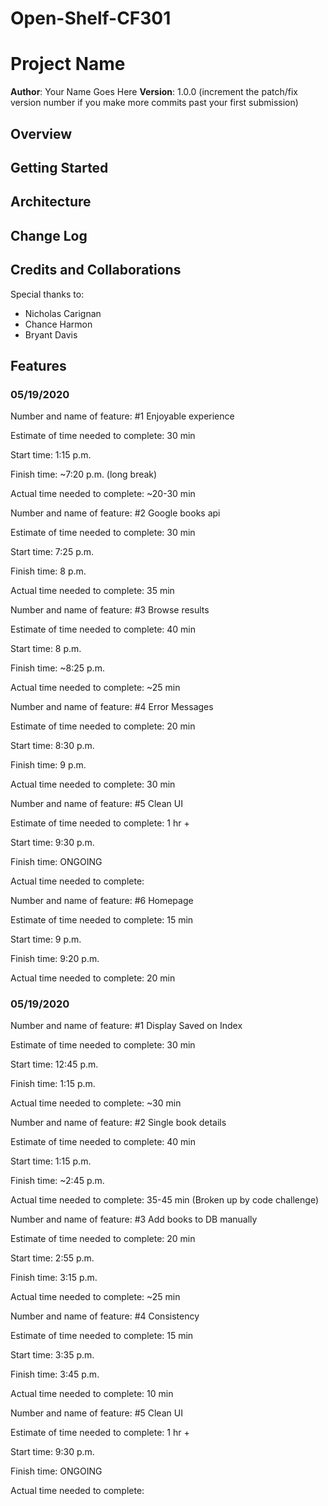 # Open-Shelf-CF301

# Project Name

**Author**: Your Name Goes Here
**Version**: 1.0.0 (increment the patch/fix version number if you make more commits past your first submission)

## Overview
<!-- Provide a high level overview of what this application is and why you are building it, beyond the fact that it's an assignment for a Code 301 class. (i.e. What's your problem domain?) -->

## Getting Started
<!-- What are the steps that a user must take in order to build this app on their own machine and get it running? -->

## Architecture
<!-- Provide a detailed description of the application design. What technologies (languages, libraries, etc) you're using, and any other relevant design information. -->

## Change Log
<!-- Use this area to document the iterative changes made to your application as each feature is successfully implemented. Use time stamps. Here's an examples:

01-01-2001 4:59pm - Application now has a fully-functional express server, with GET and POST routes for the book resource. -->

## Credits and Collaborations
Special thanks to:
- Nicholas Carignan
- Chance Harmon
- Bryant Davis


## Features
### 05/19/2020
Number and name of feature: #1 Enjoyable experience

Estimate of time needed to complete: 30 min

Start time: 1:15 p.m.

Finish time:  ~7:20 p.m. (long break)

Actual time needed to complete: ~20-30 min


Number and name of feature: #2 Google books api

Estimate of time needed to complete: 30 min

Start time: 7:25 p.m.

Finish time:  8 p.m. 

Actual time needed to complete: 35 min


Number and name of feature: #3 Browse results

Estimate of time needed to complete: 40 min

Start time: 8 p.m.

Finish time:  ~8:25 p.m.

Actual time needed to complete: ~25 min


Number and name of feature: #4 Error Messages

Estimate of time needed to complete: 20 min

Start time: 8:30 p.m.

Finish time:  9 p.m.

Actual time needed to complete: 30 min


Number and name of feature: #5 Clean UI

Estimate of time needed to complete: 1 hr +

Start time: 9:30 p.m.

Finish time:  ONGOING

Actual time needed to complete: 


Number and name of feature: #6 Homepage

Estimate of time needed to complete: 15 min

Start time: 9 p.m.

Finish time:  9:20 p.m.

Actual time needed to complete: 20 min


### 05/19/2020
Number and name of feature: #1 Display Saved on Index

Estimate of time needed to complete: 30 min

Start time: 12:45 p.m.

Finish time:  1:15 p.m. 

Actual time needed to complete: ~30 min


Number and name of feature: #2 Single book details

Estimate of time needed to complete: 40 min

Start time: 1:15 p.m.

Finish time:  ~2:45 p.m. 

Actual time needed to complete: 35-45 min (Broken up by code challenge)


Number and name of feature: #3 Add books to DB manually

Estimate of time needed to complete: 20 min

Start time: 2:55 p.m.

Finish time:  3:15 p.m.

Actual time needed to complete: ~25 min


Number and name of feature: #4 Consistency

Estimate of time needed to complete: 15 min

Start time: 3:35 p.m.

Finish time:  3:45 p.m.

Actual time needed to complete: 10 min


Number and name of feature: #5 Clean UI

Estimate of time needed to complete: 1 hr +

Start time: 9:30 p.m.

Finish time:  ONGOING

Actual time needed to complete: 
